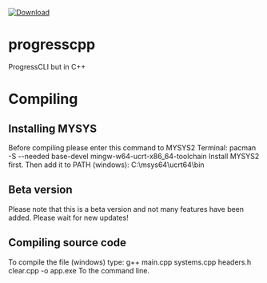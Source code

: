 [![Download](https://img.shields.io/badge/version-0.2-green)]((https://github.com/Catafrancia123/progresscpp/releases/latest))

# progresscpp
ProgressCLI but in C++

# Compiling
## Installing MYSYS
Before compiling please enter this command to MYSYS2 Terminal: pacman -S --needed base-devel mingw-w64-ucrt-x86_64-toolchain
Install MYSYS2 first. Then add it to PATH (windows): C:\msys64\ucrt64\bin  

## Beta version
Please note that this is a beta version and not many features have been added. Please wait for new updates!

## Compiling source code
To compile the file (windows) type: g++ main.cpp systems.cpp headers.h clear.cpp -o app.exe To the command line.


